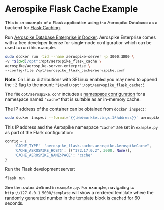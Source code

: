 Aerospike Flask Cache Example
=============================

This is an example of a Flask application using the Aerospike Database as a backend for [Flask-Caching](https://flask-caching.readthedocs.io/en/latest/index.html).

Run [Aerospike Database Enterprise in Docker](https://aerospike.com/docs/deploy_guides/docker/). Aerospike Enterprise comes with a free developer license for single-node configuration which can be used to run this example.

```bash
sudo docker run -tid --name aerospike-server -p 3000:3000 \
-v "$(pwd)/opt":/opt/aerospike_flask_cache \
aerospike/aerospike-server-enterprise \
--config-file /opt/aerospike_flask_cache/aerospike.conf
```

__Note__: On Linux distributions with SELinux enabled you may need to append the `:Z` flag to the mount: `"$(pwd)/opt":/opt/aerospike_flask_cache:Z`

The file `opt/aerospike.conf` includes a [namespace configuration](https://aerospike.com/docs/server/operations/configure/namespace) for a namespace named `"cache"` that is suitable as an in-memory cache.

The IP address of the container can be obtained from `docker inspect`:

```bash
sudo docker inspect --format='{{.NetworkSettings.IPAddress}}' aerospike-community
```

This IP address and the Aerospike namespace `"cache"` are set in `example.py` as part of the Flask configuration:

```python
config = {
    'CACHE_TYPE': "aerospike_flask.cache.aerospike.AerospikeCache",
    'CACHE_AEROSPIKE_HOSTS': [("172.17.0.2", 3000, None)],
    'CACHE_AEROSPIKE_NAMESPACE': "cache"
}
```

Run the Flask development server:

```bash
flask run
```

See the routes defined in `example.py`. For example, navigating to `http://127.0.0.1:5000/template` will show a rendered template where the randomly generated number in the template block is cached for 60 seconds.
